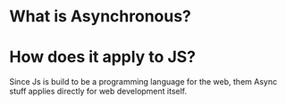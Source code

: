 # What is Asynchronous?

# How does it apply to JS?

Since Js is build to be a programming language for the web, them Async stuff applies directly for web development itself.